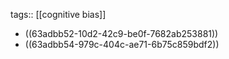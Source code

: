 tags:: [[cognitive bias]]

- ((63adbb52-10d2-42c9-be0f-7682ab253881))
- ((63adbb54-979c-404c-ae71-6b75c859bdf2))